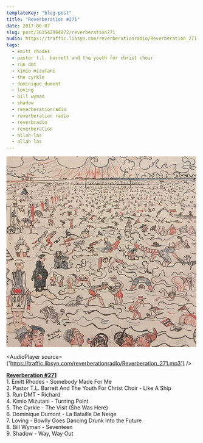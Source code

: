 ```yaml
---
templateKey: "blog-post"
title: "Reverberation #271"
date: 2017-06-07
slug: post/161542964872/reverberation271
audio: https://traffic.libsyn.com/reverberationradio/Reverberation_271.mp3
tags:
  - emitt rhodes
  - pastor t.l. barrett and the youth for christ choir
  - run dmt
  - kimio mizutani
  - the cyrkle
  - dominique dumont
  - loving
  - bill wyman
  - shadow
  - reverberationradio
  - reverberation radio
  - reverbradio
  - reverberation
  - allah-las
  - allah las
---
```


![Reverberation #271](../images/3e2e1c4dd50b3dedcae8c822ca20629eb2597eef64f31a0a1e817990e0211440.jpg)

<AudioPlayer source={'https://traffic.libsyn.com/reverberationradio/Reverberation_271.mp3'} />

<p><b><a href="https://traffic.libsyn.com/reverberationradio/Reverberation_271.mp3">Reverberation #271</a><br /></b>1. Emitt Rhodes - Somebody Made For Me<br />2. Pastor T.L. Barrett And The Youth For Christ Choir - Like A Ship<br />3. Run DMT - Richard<br />4. Kimio Mizutani - Turning Point<br />5. The Cyrkle - The Visit (She Was Here)<br />6. Dominique Dumont - La Bataille De Neige<br />7. Loving - Bowlly Goes Dancing Drunk Into the Future<br />8. Bill Wyman - Seventeen<br />9. Shadow - Way, Way Out&#8203;</p>
